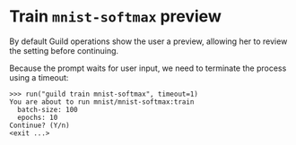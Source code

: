 # Train `mnist-softmax` preview

By default Guild operations show the user a preview, allowing her to
review the setting before continuing.

Because the prompt waits for user input, we need to terminate the
process using a timeout:

    >>> run("guild train mnist-softmax", timeout=1)
    You are about to run mnist/mnist-softmax:train
      batch-size: 100
      epochs: 10
    Continue? (Y/n)
    <exit ...>
